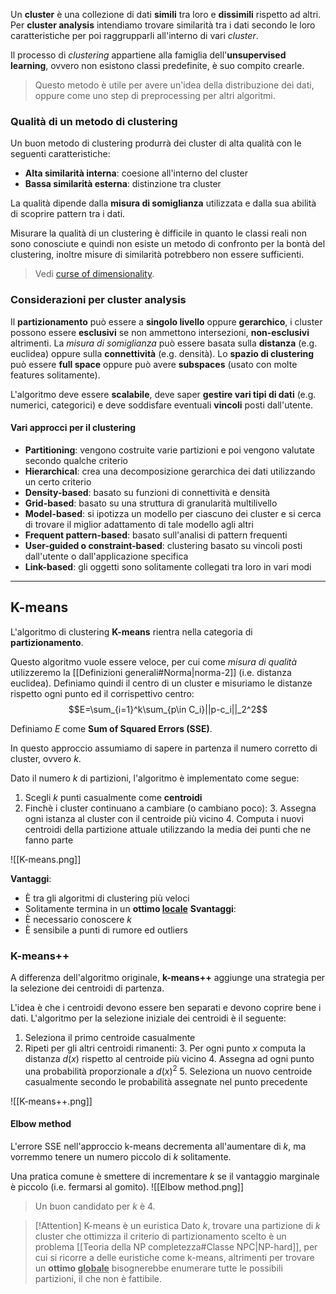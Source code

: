 Un **cluster** è una collezione di dati **simili** tra loro e **dissimili** rispetto ad altri.
Per **cluster analysis** intendiamo trovare similarità tra i dati secondo le loro caratteristiche per poi raggrupparli all'interno di vari _cluster_.

Il processo di _clustering_ appartiene alla famiglia dell'**unsupervised learning**, ovvero non esistono classi predefinite, è suo compito crearle.
>Questo metodo è utile per avere un'idea della distribuzione dei dati, oppure come uno step di preprocessing per altri algoritmi.

### Qualità di un metodo di clustering
Un buon metodo di clustering produrrà dei cluster di alta qualità con le seguenti caratteristiche:
- **Alta similarità interna**: coesione all'interno del cluster
- **Bassa similarità esterna**: distinzione tra cluster

La qualità dipende dalla **misura di somiglianza** utilizzata e dalla sua abilità di scoprire pattern tra i dati.

Misurare la qualità di un clustering è difficile in quanto le classi reali non sono conosciute e quindi non esiste un metodo di confronto per la bontà del clustering, inoltre misure di similarità potrebbero non essere sufficienti.
>Vedi [curse of dimensionality](https://en.wikipedia.org/wiki/Curse_of_dimensionality).

### Considerazioni per cluster analysis
Il **partizionamento** può essere a **singolo livello** oppure **gerarchico**, i cluster possono essere **esclusivi** se non ammettono intersezioni, **non-esclusivi** altrimenti.
La _misura di somiglianza_ può essere basata sulla **distanza** (e.g. euclidea) oppure sulla **connettività** (e.g. densità).
Lo **spazio di clustering** può essere **full space** oppure può avere **subspaces** (usato con molte features solitamente).

L'algoritmo deve essere **scalabile**, deve saper **gestire vari tipi di dati** (e.g. numerici, categorici) e deve soddisfare eventuali **vincoli** posti dall'utente.

#### Vari approcci per il clustering
- **Partitioning**: vengono costruite varie partizioni e poi vengono valutate secondo qualche criterio
- **Hierarchical**: crea una decomposizione gerarchica dei dati utilizzando un certo criterio
- **Density-based**: basato su funzioni di connettività e densità
- **Grid-based**: basato su una struttura di granularità multilivello
- **Model-based**: si ipotizza un modello per ciascuno dei cluster e si cerca di trovare il miglior adattamento di tale modello agli altri
- **Frequent pattern-based**: basato sull'analisi di pattern frequenti
- **User-guided o constraint-based**: clustering basato su vincoli posti dall'utente o dall'applicazione specifica
- **Link-based**: gli oggetti sono solitamente collegati tra loro in vari modi

---
## K-means
L'algoritmo di clustering **K-means** rientra nella categoria di **partizionamento**.

Questo algoritmo vuole essere veloce, per cui come _misura di qualità_ utilizzeremo la [[Definizioni generali#Norma|norma-2]] (i.e. distanza euclidea).
Definiamo quindi il centro di un cluster e misuriamo le distanze rispetto ogni punto ed il corrispettivo centro:
$$E=\sum_{i=1}^k\sum_{p\in C_i}||p-c_i||_2^2$$

Definiamo $E$ come **Sum of Squared Errors (SSE)**.

In questo approccio assumiamo di sapere in partenza il numero corretto di cluster, ovvero $k$.

Dato il numero $k$ di partizioni, l'algoritmo è implementato come segue:
1. Scegli $k$ punti casualmente come **centroidi**
2. Finchè i cluster continuano a cambiare (o cambiano poco):
	3. Assegna ogni istanza al cluster con il centroide più vicino
	4. Computa i nuovi centroidi della partizione attuale utilizzando la media dei punti che ne fanno parte

![[K-means.png]]

**Vantaggi**:
- È tra gli algoritmi di clustering più veloci
- Solitamente termina in un <b>ottimo <u>locale</u></b>
**Svantaggi**:
- È necessario conoscere $k$
- È sensibile a punti di rumore ed outliers

### K-means++
A differenza dell'algoritmo originale, **k-means++** aggiunge una strategia per la selezione dei centroidi di partenza.

L'idea è che i centroidi devono essere ben separati e devono coprire bene i dati.
L'algoritmo per la selezione iniziale dei centroidi è il seguente:
1. Seleziona il primo centroide casualmente
2. Ripeti per gli altri centroidi rimanenti:
	3. Per ogni punto $x$ computa la distanza $d(x)$ rispetto al centroide più vicino
	4. Assegna ad ogni punto una probabilità proporzionale a $d(x)^2$
	5. Seleziona un nuovo centroide casualmente secondo le probabilità assegnate nel punto precedente

![[K-means++.png]]

#### Elbow method
L'errore SSE nell'approccio k-means decrementa all'aumentare di $k$, ma vorremmo tenere un numero piccolo di $k$ solitamente.

Una pratica comune è smettere di incrementare $k$ se il vantaggio marginale è piccolo (i.e. fermarsi al gomito).
![[Elbow method.png]]

>Un buon candidato per $k$ è $4$.

>[!Attention] K-means è un euristica
>Dato $k$, trovare una partizione di $k$ cluster che ottimizza il criterio di partizionamento scelto è un problema [[Teoria della NP completezza#Classe NPC|NP-hard]], per cui si ricorre a delle euristiche come k-means, altrimenti per trovare un <b>ottimo <u>globale</u></b> bisognerebbe enumerare tutte le possibili partizioni, il che non è fattibile.
